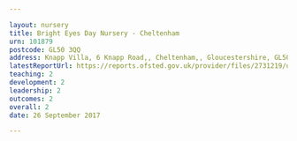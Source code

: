 ```yaml
---

layout: nursery
title: Bright Eyes Day Nursery - Cheltenham
urn: 101879
postcode: GL50 3QQ
address: Knapp Villa, 6 Knapp Road,, Cheltenham,, Gloucestershire, GL50 3QQ
latestReportUrl: https://reports.ofsted.gov.uk/provider/files/2731219/urn/101879.pdf
teaching: 2
development: 2
leadership: 2
outcomes: 2
overall: 2
date: 26 September 2017

---
```

